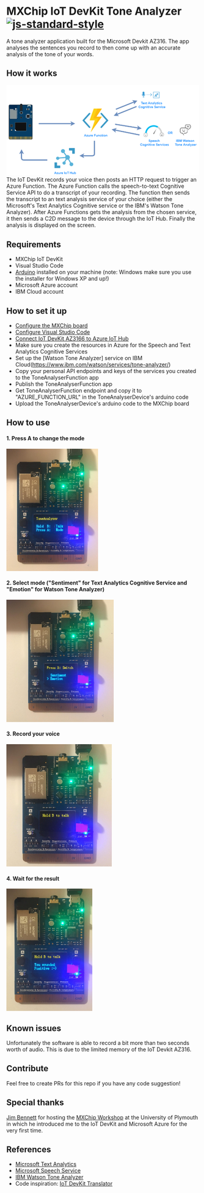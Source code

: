 # MXChip IoT DevKit Tone Analyzer [![js-standard-style](https://img.shields.io/badge/code%20style-standard-brightgreen.svg?style=flat)](https://github.com/feross/standard)
A tone analyzer application built for the Microsoft Devkit AZ316. The app analyses the sentences you record to then come up with an accurate analysis of the tone of your words.

## How it works
<img src="Media/diagram.png">
The IoT DevKit records your voice then posts an HTTP request to trigger an Azure Function. The Azure Function calls the speech-to-text Cognitive Service API to do a transcript of your recording. The function then sends the transcript to an text analysis service of your choice (either the Microsoft's Text Analytics Cognitive service or the IBM's Watson Tone Analyzer). After Azure Functions gets the analysis from the chosen service, it then sends a C2D message to the device through the IoT Hub. Finally the analysis is displayed on the screen.

## Requirements
* MXChip IoT DevKit
* Visual Studio Code
* [Arduino](https://www.arduino.cc/) installed on your machine (note: Windows make sure you use the installer for Windows XP and up!)
* Microsoft Azure account
* IBM Cloud account

## How to set it up
* [Configure the MXChip board](https://github.com/jimbobbennett/MXChip-Workshop/blob/master/Steps/ConfigureTheBoard.md) 
* [Configure Visual Studio Code](https://github.com/jimbobbennett/MXChip-Workshop/blob/master/Steps/ConfigureVSCode.md)
* [Connect IoT DevKit AZ3166 to Azure IoT Hub](https://docs.microsoft.com/en-us/azure/iot-hub/iot-hub-arduino-iot-devkit-az3166-get-started)
* Make sure you create the resources in Azure for the Speech and Text Analytics Cognitive Services
* Set up the [Watson Tone Analyzer] service on IBM Cloud(https://www.ibm.com/watson/services/tone-analyzer/)
* Copy your personal API endpoints and keys of the services you created to the ToneAnalyserFunction app
* Publish the ToneAnalyserFunction app
* Get ToneAnalyserFunction endpoint and copy it to "AZURE_FUNCTION_URL" in the ToneAnalyserDevice's arduino code
* Upload the ToneAnalyserDevice's arduino code to the MXChip board

## How to use
#### 1. Press A to change the mode
<img src="Media/step_1.jpeg" height="320">

#### 2. Select mode ("Sentiment" for Text Analytics Cognitive Service and "Emotion" for Watson Tone Analyzer)
<img src="Media/step_2.jpeg" height="320">

#### 3. Record your voice
<img src="Media/step_3.jpeg" height="320">

#### 4. Wait for the result
<img src="Media/step_4.jpeg" height="320">

## Known issues
Unfortunately the software is able to record a bit more than two seconds worth of audio. This is due to the limited memory of the IoT Devkit AZ316.

## Contribute
Feel free to create PRs for this repo if you have any code suggestion!

## Special thanks
[Jim Bennett](https://github.com/jimbobbennett) for hosting the [MXChip Workshop](https://github.com/jimbobbennett/MXChip-Workshop) at the University of Plymouth in which he introduced me to the IoT DevKit and Microsoft Azure for the very first time.

## References
* [Microsoft Text Analytics](https://docs.microsoft.com/en-gb/azure/cognitive-services/text-analytics/)
* [Microsoft Speech Service](https://docs.microsoft.com/nb-no/azure/cognitive-services/speech-service/)
* [IBM Watson Tone Analyzer](https://cloud.ibm.com/apidocs/tone-analyzer#introduction)
* Code inspiration: [IoT DevKit Translator](https://github.com/Azure-Samples/mxchip-iot-devkit-translator/blob/master/Device/DevKitTranslator.ino)
